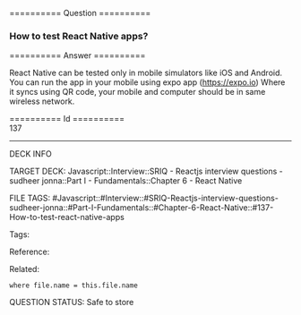 ========== Question ==========  

### How to test React Native apps?  

========== Answer ==========  

React Native can be tested only in mobile simulators like iOS and Android. You can run the app in your mobile using expo app (https://expo.io) Where it syncs using QR code, your mobile and computer should be in same wireless network.

========== Id ==========  
137

---

DECK INFO

TARGET DECK: Javascript::Interview::SRIQ - Reactjs interview questions - sudheer jonna::Part I - Fundamentals::Chapter 6 - React Native

FILE TAGS: #Javascript::#Interview::#SRIQ-Reactjs-interview-questions-sudheer-jonna::#Part-I-Fundamentals::#Chapter-6-React-Native::#137-How-to-test-react-native-apps

Tags:

Reference:

Related:

```dataview
where file.name = this.file.name
```

QUESTION STATUS: Safe to store
